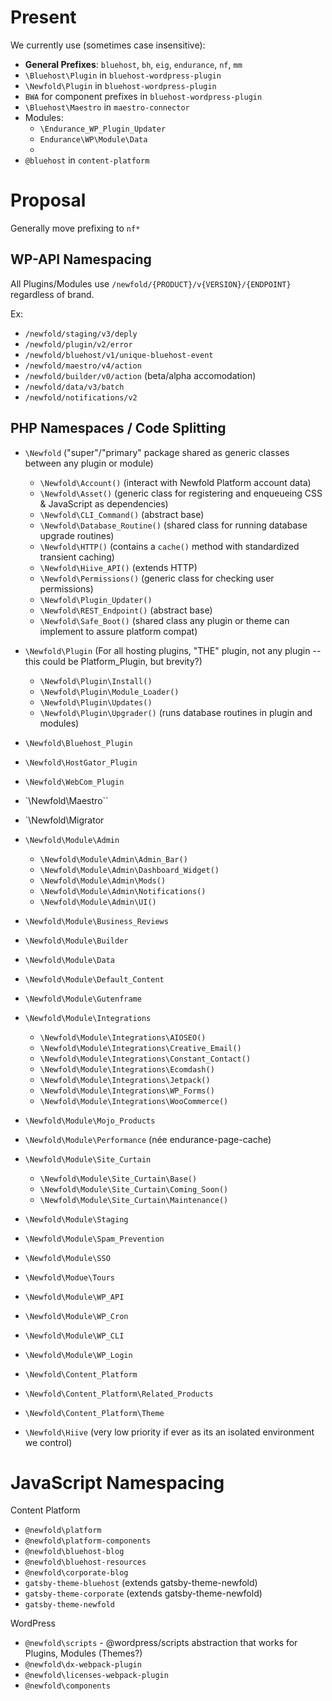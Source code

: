 # Present

We currently use (sometimes case insensitive):
* **General Prefixes**: `bluehost`, `bh`, `eig`, `endurance`, `nf`, `mm`
* `\Bluehost\Plugin` in `bluehost-wordpress-plugin`
* `\Newfold\Plugin` in `bluehost-wordpress-plugin`
* `BWA` for component prefixes in `bluehost-wordpress-plugin`
* `\Bluehost\Maestro` in `maestro-connector`
* Modules:
    * `\Endurance_WP_Plugin_Updater`
    * `Endurance\WP\Module\Data`
    * 
* `@bluehost` in `content-platform`

# Proposal
 
Generally move prefixing to `nf*`

## WP-API Namespacing

All Plugins/Modules use `/newfold/{PRODUCT}/v{VERSION}/{ENDPOINT}` regardless of brand.

Ex:
* `/newfold/staging/v3/deply`
* `/newfold/plugin/v2/error`
* `/newfold/bluehost/v1/unique-bluehost-event`
* `/newfold/maestro/v4/action`
* `/newfold/builder/v0/action` (beta/alpha accomodation)
* `/newfold/data/v3/batch`
* `/newfold/notifications/v2`

## PHP Namespaces / Code Splitting 

* `\Newfold` ("super"/"primary" package shared as generic classes between any plugin or module)
    * `\Newfold\Account()` (interact with Newfold Platform account data)
    * `\Newfold\Asset()` (generic class for registering and enqueueing CSS & JavaScript as dependencies)
    * `\Newfold\CLI_Command()` (abstract base)
    * `\Newfold\Database_Routine()` (shared class for running database upgrade routines)
    * `\Newfold\HTTP()` (contains a `cache()` method with standardized transient caching)
    * `\Newfold\Hiive_API()` (extends HTTP)
    * `\Newfold\Permissions()` (generic class for checking user permissions)
    * `\Newfold\Plugin_Updater()`
    * `\Newfold\REST_Endpoint()` (abstract base)
    * `\Newfold\Safe_Boot()` (shared class any plugin or theme can implement to assure platform compat)

* `\Newfold\Plugin` (For all hosting plugins, "THE" plugin, not any plugin -- this could be Platform_Plugin, but brevity?)
    * `\Newfold\Plugin\Install()`
    * `\Newfold\Plugin\Module_Loader()`
    * `\Newfold\Plugin\Updates()`
    * `\Newfold\Plugin\Upgrader()` (runs database routines in plugin and modules)
* `\Newfold\Bluehost_Plugin`
* `\Newfold\HostGator_Plugin`
* `\Newfold\WebCom_Plugin`
* `\Newfold\Maestro``
* `\Newfold\Migrator

* `\Newfold\Module\Admin`
    * `\Newfold\Module\Admin\Admin_Bar()`
    * `\Newfold\Module\Admin\Dashboard_Widget()`
    * `\Newfold\Module\Admin\Mods()`
    * `\Newfold\Module\Admin\Notifications()`
    * `\Newfold\Module\Admin\UI()`
* `\Newfold\Module\Business_Reviews`
* `\Newfold\Module\Builder`
* `\Newfold\Module\Data`
* `\Newfold\Module\Default_Content`
* `\Newfold\Module\Gutenframe`
* `\Newfold\Module\Integrations`
    * `\Newfold\Module\Integrations\AIOSEO()`
    * `\Newfold\Module\Integrations\Creative_Email()`
    * `\Newfold\Module\Integrations\Constant_Contact()`
    * `\Newfold\Module\Integrations\Ecomdash()`
    * `\Newfold\Module\Integrations\Jetpack()`
    * `\Newfold\Module\Integrations\WP_Forms()`
    * `\Newfold\Module\Integrations\WooCommerce()`
* `\Newfold\Module\Mojo_Products`
* `\Newfold\Module\Performance` (née endurance-page-cache)
* `\Newfold\Module\Site_Curtain`
    * `\Newfold\Module\Site_Curtain\Base()`
    * `\Newfold\Module\Site_Curtain\Coming_Soon()`
    * `\Newfold\Module\Site_Curtain\Maintenance()`
* `\Newfold\Module\Staging`
* `\Newfold\Module\Spam_Prevention`
* `\Newfold\Module\SSO`
* `\Newfold\Modue\Tours`
* `\Newfold\Module\WP_API`
* `\Newfold\Module\WP_Cron`
* `\Newfold\Module\WP_CLI`
* `\Newfold\Module\WP_Login`

* `\Newfold\Content_Platform`
* `\Newfold\Content_Platform\Related_Products`
* `\Newfold\Content_Platform\Theme`

* `\Newfold\Hiive` (very low priority if ever as its an isolated environment we control)

# JavaScript Namespacing

Content Platform
* `@newfold\platform`
* `@newfold\platform-components`
* `@newfold\bluehost-blog`
* `@newfold\bluehost-resources`
* `@newfold\corporate-blog`
* `gatsby-theme-bluehost` (extends gatsby-theme-newfold)
* `gatsby-theme-corporate` (extends gatsby-theme-newfold)
* `gatsby-theme-newfold`

WordPress
* `@newfold\scripts` - @wordpress/scripts abstraction that works for Plugins, Modules (Themes?)
* `@newfold\dx-webpack-plugin`
* `@newfold\licenses-webpack-plugin`
* `@newfold\components`

